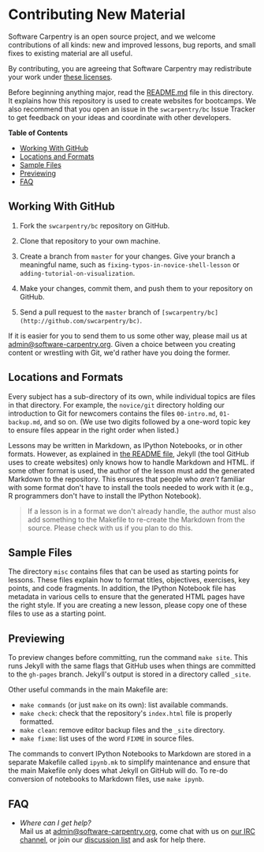 Contributing New Material
=========================

Software Carpentry is an open source project,
and we welcome contributions of all kinds:
new and improved lessons,
bug reports,
and small fixes to existing material are all useful.

By contributing,
you are agreeing that Software Carpentry may redistribute your work under
[these licenses](LICENSE.md).

Before beginning anything major,
read the [README.md](README.md) file in this directory.
It explains how this repository is used to create websites for bootcamps.
We also recommend that you open an issue in the `swcarpentry/bc` Issue Tracker
to get feedback on your ideas and coordinate with other developers.

**Table of Contents**

*   [Working With GitHub](#working-with-github)  
*   [Locations and Formats](#locations-and-formats)
*   [Sample Files](#sample-files)
*   [Previewing](#previewing)
*   [FAQ](#faq)

Working With GitHub
-------------------

1.  Fork the `swcarpentry/bc` repository on GitHub.

2.  Clone that repository to your own machine.

3.  Create a branch from `master` for your changes.
    Give your branch a meaningful name,
    such as `fixing-typos-in-novice-shell-lesson`
    or `adding-tutorial-on-visualization`.

4.  Make your changes, commit them, and push them to your repository on GitHub.

5.  Send a pull request to the `master` branch of `[swcarpentry/bc](http://github.com/swcarpentry/bc)`.

If it is easier for you to send them to us some other way,
please mail us at
[admin@software-carpentry.org](mailto:admin@software-carpentry.org).
Given a choice between you creating content or wrestling with Git,
we'd rather have you doing the former.

Locations and Formats
---------------------

Every subject has a sub-directory of its own,
while individual topics are files in that directory.
For example,
the `novice/git` directory holding our introduction to Git for newcomers
contains the files
`00-intro.md`,
`01-backup.md`,
and so on.
(We use two digits followed by a one-word topic key
to ensure files appear in the right order when listed.)

Lessons may be written in Markdown,
as IPython Notebooks,
or in other formats.
However,
as explained in [the README file](README.md),
Jekyll (the tool GitHub uses to create websites)
only knows how to handle Markdown and HTML.
if some other format is used,
the author of the lesson must
add the generated Markdown to the repository.
This ensures that people who *aren't* familiar with some format
don't have to install the tools needed to work with it
(e.g.,
R programmers don't have to install the IPython Notebook).

> If a lesson is in a format we don't already handle,
> the author must also add something to the Makefile
> to re-create the Markdown from the source.
> Please check with us if you plan to do this.

Sample Files
------------

The directory `misc` contains files that can be used as starting points for lessons.
These files explain how to format titles,
objectives,
exercises,
key points,
and code fragments.
In addition,
the IPython Notebook file has metadata in various cells
to ensure that the generated HTML pages have the right style.
If you are creating a new lesson,
please copy one of these files to use as a starting point.

Previewing
----------

To preview changes before committing,
run the command `make site`.
This runs Jekyll with the same flags that GitHub uses when things are committed to the `gh-pages` branch.
Jekyll's output is stored in a directory called `_site`.

Other useful commands in the main Makefile are:

*   `make commands` (or just `make` on its own): list available commands.
*   `make check`: check that the repository's `index.html` file is properly formatted.
*   `make clean`: remove editor backup files and the `_site` directory.
*   `make fixme`: list uses of the word `FIXME` in source files.

The commands to convert IPython Notebooks to Markdown
are stored in a separate Makefile called `ipynb.mk`
to simplify maintenance
and ensure that the main Makefile only does what Jekyll on GitHub will do.
To re-do conversion of notebooks to Markdown files,
use `make ipynb`.

FAQ
---

*   *Where can I get help?*
    <br/>
    Mail us at [admin@software-carpentry.org](mailto:admin@software-carpentry.org),
    come chat with us on [our IRC channel](irc://moznet/sciencelab),
    or join our [discussion list](http://software-carpentry.org/contrib/discuss.html)
    and ask for help there.
